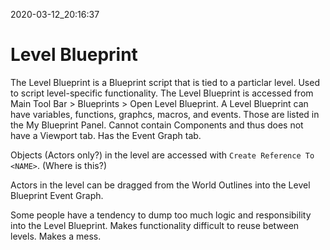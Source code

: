 2020-03-12_20:16:37

# Level Blueprint

The Level Blueprint is a Blueprint script that is tied to a particlar level.
Used to script level-specific functionality.
The Level Blueprint is accessed from Main Tool Bar > Blueprints > Open Level Blueprint.
A Level Blueprint can have variables, functions, graphcs, macros, and events.
Those are listed in the My Blueprint Panel.
Cannot contain Components and thus does not have a Viewport tab.
Has the Event Graph tab.


Objects (Actors only?) in the level are accessed with `Create Reference To <NAME>`. (Where is this?)

Actors in the level can be dragged from the World Outlines into the Level Blueprint Event Graph.

Some people have a tendency to dump too much logic and responsibility into the Level Blueprint.
Makes functionality difficult to reuse between levels.
Makes a mess.